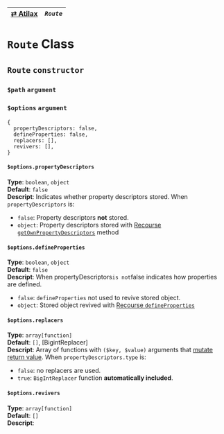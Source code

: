 | [⇄ Atilax](../README.md) | *`Route`* |
| :-- | :-- |

# `Route` Class

## `Route` `constructor`
### `$path` `argument`
### `$options` `argument`
```
{
  propertyDescriptors: false,
  defineProperties: false,
  replacers: [],
  revivers: [],
}
```
#### `$options.propertyDescriptors`
**Type**: `boolean`, `object`  
**Default**: `false`  
**Descript**: Indicates whether property descriptors stored. When `propertyDescriptors` is:  
 - `false`: Property descriptors **not** stored.  
 - `object`: Property descriptors stored with [Recourse `getOwnPropertyDescriptors`](https://github.com/thomaspatrickwelborn/Recourse/blob/master/document/methods/get-own-property-descriptors.md#options-argument) method
#### `$options.defineProperties`
**Type**: `boolean`, `object`  
**Default**: `false`  
**Descript**: When propertyDescriptors` is not `false indicates how properties are defined. 
 - `false`: `defineProperties` not used to revive stored object.  
 - `object`: Stored object revived with [Recourse `defineProperties`](https://github.com/thomaspatrickwelborn/Recourse/blob/master/document/methods/define-properties.md#options-argument)
#### `$options.replacers`
**Type**: `array[function]`  
**Default**: `[]`, [BigintReplacer]  
**Descript**: Array of functions with `($key, $value)` arguments that [mutate return value](https://developer.mozilla.org/en-US/docs/Web/JavaScript/Reference/Global_Objects/JSON/stringify#replacer).  When `propertyDescriptors.type` is:
 - `false`: no replacers are used. 
 - `true`: `BigIntReplacer` function **automatically included**. 
#### `$options.revivers`
**Type**: `array[function]`  
**Default**: `[]`  
**Descript**: 
